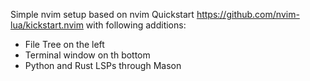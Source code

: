 Simple nvim setup based on nvim Quickstart https://github.com/nvim-lua/kickstart.nvim with following additions:

* File Tree on the left
* Terminal window on th bottom
* Python and Rust LSPs through Mason
